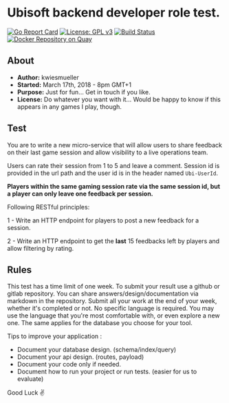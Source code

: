 # Ubisoft backend developer role test.
[![Go Report Card](https://goreportcard.com/badge/github.com/kwiesmueller/ubisoft-backend-interview)](https://goreportcard.com/report/github.com/kwiesmueller/ubisoft-backend-interview)
[![License: GPL v3](https://img.shields.io/badge/License-GPL%20v3-blue.svg)](https://www.gnu.org/licenses/gpl-3.0)
[![Build Status](https://travis-ci.org/kwiesmueller/ubisoft-backend-interview.svg?branch=master)](https://travis-ci.org/kwiesmueller/ubisoft-backend-interview)
[![Docker Repository on Quay](https://quay.io/repository/finch/ubisoft-backend-interview/status "Docker Repository on Quay")](https://quay.io/repository/finch/ubisoft-backend-interview)

## About
- **Author:** kwiesmueller
- **Started:** March 17th, 2018 - 8pm GMT+1
- **Purpose:** Just for fun... Get in touch if you like. 
- **License:** Do whatever you want with it...
Would be happy to know if this appears in any games I play, though.

## Test

You are to write a new micro-service that will allow users to share feedback on their last game session and allow visibility to a live operations team.

Users can rate their session from 1 to 5 and leave a comment. Session id is provided in the url path and the user id is in the header named `Ubi-UserId`.

**Players within the same gaming session rate via the same session id, but a player can only leave one feedback per session.**

Following RESTful principles:

1 - Write an HTTP endpoint for players to post a new feedback for a session.

2 - Write an HTTP endpoint to get the **last** 15 feedbacks left by players and allow filtering by rating.


## Rules

This test has a time limit of one week. To submit your result use a github or gitlab repository.
You can share answers/design/documentation via markdown in the repository.
Submit all your work at the end of your week, whether it's completed or not.
No specific language is required. You may use the language that you're most comfortable with, or even explore a new one. The same applies for the database you choose for your tool.


Tips to improve your application :
- Document your database design. (schema/index/query)
- Document your api design. (routes, payload)
- Document your code only if needed.
- Document how to run your project or run tests. (easier for us to evaluate)


Good Luck :v: